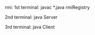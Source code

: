 rmi:
  1st terminal: 
    javac *.java
    rmiRegistry
    
  2nd terminal:
  java Server

  3rd terminal:
  java Client
